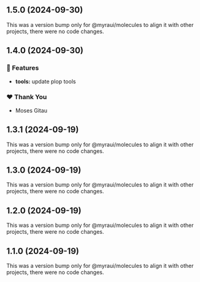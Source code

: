 ## 1.5.0 (2024-09-30)

This was a version bump only for @myraui/molecules to align it with other projects, there were no code changes.

## 1.4.0 (2024-09-30)


### 🚀 Features

- **tools:** update plop tools


### ❤️  Thank You

- Moses Gitau

## 1.3.1 (2024-09-19)

This was a version bump only for @myraui/molecules to align it with other projects, there were no code changes.

## 1.3.0 (2024-09-19)

This was a version bump only for @myraui/molecules to align it with other projects, there were no code changes.

## 1.2.0 (2024-09-19)

This was a version bump only for @myraui/molecules to align it with other projects, there were no code changes.

## 1.1.0 (2024-09-19)

This was a version bump only for @myraui/molecules to align it with other projects, there were no code changes.